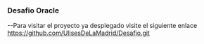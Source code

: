 ### Desafio Oracle
--Para visitar el proyecto ya desplegado visite el siguiente enlace
<a>https://github.com/UlisesDeLaMadrid/Desafio.git</a>
